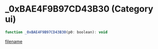 # _0xBAE4F9B97CD43B30 (Category ui)

```js
function _0xBAE4F9B97CD43B30(p0: boolean): void
```

[filename](_0xBAE4F9B97CD43B30_m.md ':include')